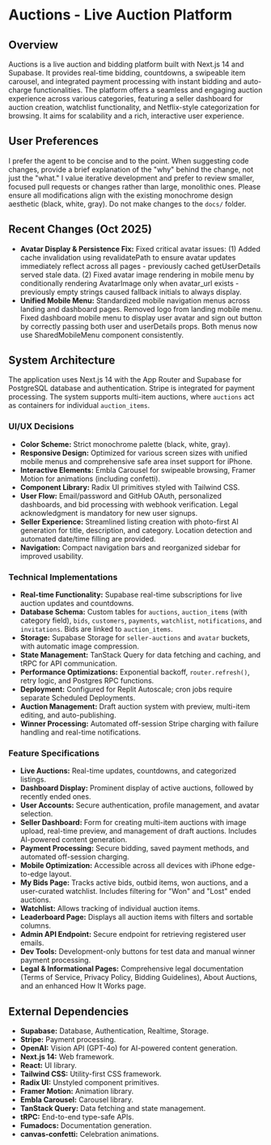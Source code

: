 # Auctions - Live Auction Platform

## Overview
Auctions is a live auction and bidding platform built with Next.js 14 and Supabase. It provides real-time bidding, countdowns, a swipeable item carousel, and integrated payment processing with instant bidding and auto-charge functionalities. The platform offers a seamless and engaging auction experience across various categories, featuring a seller dashboard for auction creation, watchlist functionality, and Netflix-style categorization for browsing. It aims for scalability and a rich, interactive user experience.

## User Preferences
I prefer the agent to be concise and to the point. When suggesting code changes, provide a brief explanation of the "why" behind the change, not just the "what." I value iterative development and prefer to review smaller, focused pull requests or changes rather than large, monolithic ones. Please ensure all modifications align with the existing monochrome design aesthetic (black, white, gray). Do not make changes to the `docs/` folder.

## Recent Changes (Oct 2025)
- **Avatar Display & Persistence Fix:** Fixed critical avatar issues: (1) Added cache invalidation using revalidatePath to ensure avatar updates immediately reflect across all pages - previously cached getUserDetails served stale data. (2) Fixed avatar image rendering in mobile menu by conditionally rendering AvatarImage only when avatar_url exists - previously empty strings caused fallback initials to always display.
- **Unified Mobile Menu:** Standardized mobile navigation menus across landing and dashboard pages. Removed logo from landing mobile menu. Fixed dashboard mobile menu to display user avatar and sign out button by correctly passing both user and userDetails props. Both menus now use SharedMobileMenu component consistently.

## System Architecture
The application uses Next.js 14 with the App Router and Supabase for PostgreSQL database and authentication. Stripe is integrated for payment processing. The system supports multi-item auctions, where `auctions` act as containers for individual `auction_items`.

### UI/UX Decisions
- **Color Scheme:** Strict monochrome palette (black, white, gray).
- **Responsive Design:** Optimized for various screen sizes with unified mobile menus and comprehensive safe area inset support for iPhone.
- **Interactive Elements:** Embla Carousel for swipeable browsing, Framer Motion for animations (including confetti).
- **Component Library:** Radix UI primitives styled with Tailwind CSS.
- **User Flow:** Email/password and GitHub OAuth, personalized dashboards, and bid processing with webhook verification. Legal acknowledgment is mandatory for new user signups.
- **Seller Experience:** Streamlined listing creation with photo-first AI generation for title, description, and category. Location detection and automated date/time filling are provided.
- **Navigation:** Compact navigation bars and reorganized sidebar for improved usability.

### Technical Implementations
- **Real-time Functionality:** Supabase real-time subscriptions for live auction updates and countdowns.
- **Database Schema:** Custom tables for `auctions`, `auction_items` (with category field), `bids`, `customers`, `payments`, `watchlist`, `notifications`, and `invitations`. Bids are linked to `auction_items`.
- **Storage:** Supabase Storage for `seller-auctions` and `avatar` buckets, with automatic image compression.
- **State Management:** TanStack Query for data fetching and caching, and tRPC for API communication.
- **Performance Optimizations:** Exponential backoff, `router.refresh()`, retry logic, and Postgres RPC functions.
- **Deployment:** Configured for Replit Autoscale; cron jobs require separate Scheduled Deployments.
- **Auction Management:** Draft auction system with preview, multi-item editing, and auto-publishing.
- **Winner Processing:** Automated off-session Stripe charging with failure handling and real-time notifications.

### Feature Specifications
- **Live Auctions:** Real-time updates, countdowns, and categorized listings.
- **Dashboard Display:** Prominent display of active auctions, followed by recently ended ones.
- **User Accounts:** Secure authentication, profile management, and avatar selection.
- **Seller Dashboard:** Form for creating multi-item auctions with image upload, real-time preview, and management of draft auctions. Includes AI-powered content generation.
- **Payment Processing:** Secure bidding, saved payment methods, and automated off-session charging.
- **Mobile Optimization:** Accessible across all devices with iPhone edge-to-edge layout.
- **My Bids Page:** Tracks active bids, outbid items, won auctions, and a user-curated watchlist. Includes filtering for "Won" and "Lost" ended auctions.
- **Watchlist:** Allows tracking of individual auction items.
- **Leaderboard Page:** Displays all auction items with filters and sortable columns.
- **Admin API Endpoint:** Secure endpoint for retrieving registered user emails.
- **Dev Tools:** Development-only buttons for test data and manual winner payment processing.
- **Legal & Informational Pages:** Comprehensive legal documentation (Terms of Service, Privacy Policy, Bidding Guidelines), About Auctions, and an enhanced How It Works page.

## External Dependencies
- **Supabase:** Database, Authentication, Realtime, Storage.
- **Stripe:** Payment processing.
- **OpenAI:** Vision API (GPT-4o) for AI-powered content generation.
- **Next.js 14:** Web framework.
- **React:** UI library.
- **Tailwind CSS:** Utility-first CSS framework.
- **Radix UI:** Unstyled component primitives.
- **Framer Motion:** Animation library.
- **Embla Carousel:** Carousel library.
- **TanStack Query:** Data fetching and state management.
- **tRPC:** End-to-end type-safe APIs.
- **Fumadocs:** Documentation generation.
- **canvas-confetti:** Celebration animations.
